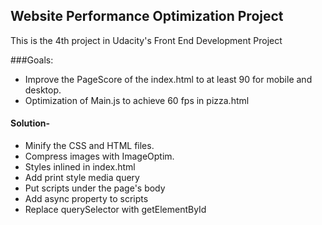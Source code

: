 ## Website Performance Optimization Project

This is the 4th project in Udacity's Front End Development Project 

###Goals:

- Improve the PageScore of the index.html to at least 90 for mobile and desktop.
- Optimization of Main.js to achieve 60 fps in pizza.html

#### Solution- 

- Minify the CSS and HTML files.
- Compress images with ImageOptim. 
- Styles inlined in index.html
- Add print style media query
- Put scripts under the page's body 
- Add async property to scripts
- Replace querySelector with getElementById

